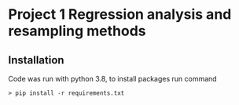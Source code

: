 # Project 1 Regression analysis and resampling methods

## Installation 
Code was run with python 3.8, to install packages run command

```Terminal
> pip install -r requirements.txt
```
